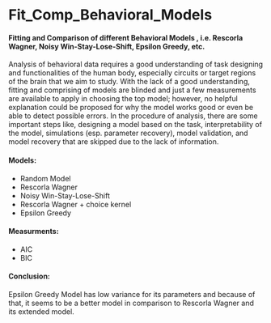 # Fit_Comp_Behavioral_Models
#### Fitting and Comparison of different Behavioral Models , i.e. Rescorla Wagner, Noisy Win-Stay-Lose-Shift, Epsilon Greedy, etc.
  Analysis of behavioral data requires a good understanding of task designing and functionalities of the human body, especially circuits or target regions of the brain that we aim to study. With the lack of a good understanding, fitting and comprising of models are blinded and just a few measurements are available to apply in choosing the top model; however, no helpful explanation could be proposed for why the model works good or even be able to detect possible errors. In the procedure of analysis, there are some important steps like, designing a model based on the task, interpretability of the model, simulations (esp. parameter recovery), model validation, and model recovery that are skipped due to the lack of information.
 
#### Models:
* Random Model
* Rescorla Wagner
* Noisy Win-Stay-Lose-Shift
* Rescorla Wagner + choice kernel
* Epsilon Greedy

#### Measurments:
* AIC
* BIC

#### Conclusion: 
Epsilon Greedy Model has low variance for its parameters and because of that, it seems to be a better model in comparison to Rescorla Wagner and its extended model.
